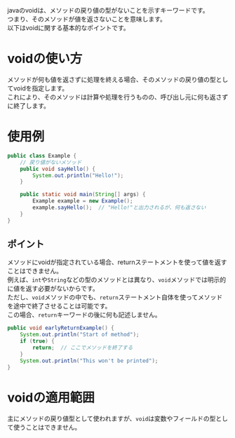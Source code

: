 javaのvoidは、メソッドの戻り値の型がないことを示すキーワードです。  
つまり、そのメソッドが値を返さないことを意味します。  
以下はvoidに関する基本的なポイントです。

# voidの使い方
メソッドが何も値を返さずに処理を終える場合、そのメソッドの戻り値の型としてvoidを指定します。  
これにより、そのメソッドは計算や処理を行うものの、呼び出し元に何も返さずに終了します。

# 使用例
```java
public class Example {
    // 戻り値がないメソッド
    public void sayHello() {
        System.out.println("Hello!");
    }

    public static void main(String[] args) {
        Example example = new Example();
        example.sayHello();  // "Hello!"と出力されるが、何も返さない
    }
}
```
## ポイント
メソッドにvoidが指定されている場合、returnステートメントを使って値を返すことはできません。  
例えば、`int`や`String`などの型のメソッドとは異なり、`void`メソッドでは明示的に値を返す必要がないからです。  
ただし、`void`メソッドの中でも、`return`ステートメント自体を使ってメソッドを途中で終了させることは可能です。  
この場合、`return`キーワードの後に何も記述しません。
```java
public void earlyReturnExample() {
    System.out.println("Start of method");
    if (true) {
        return;  // ここでメソッドを終了する
    }
    System.out.println("This won't be printed");
}
```
# voidの適用範囲
主にメソッドの戻り値型として使われますが、`void`は変数やフィールドの型として使うことはできません。  











